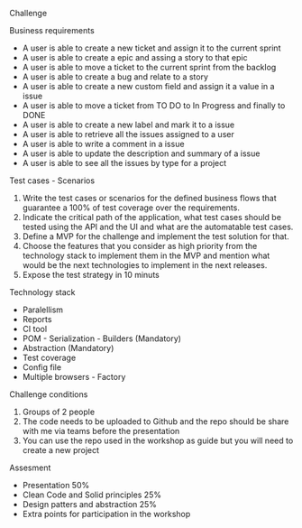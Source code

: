 Challenge

Business requirements

- A user is able to create a new ticket and assign it to the current sprint
- A user is able to create a epic and assing a story to that epic
- A user is able to move a ticket to the current sprint from the backlog
- A user is able to create a bug and relate to a story
- A user is able to create a new custom field and assign it a value in a issue
- A user is able to move a ticket from TO DO to In Progress and finally to DONE
- A user is able to create a new label and mark it to a issue
- A user is able to retrieve all the issues assigned to a user
- A user is able to write a comment in a issue
- A user is able to update the description and summary of a issue
- A user is able to see all the issues by type for a project

Test cases - Scenarios
1. Write the test cases or scenarios for the defined business flows that guarantee a 100% of test coverage over the requirements.
2. Indicate the critical path of the application, what test cases should be tested using the API and the UI and what are the automatable test cases.
3. Define a MVP for the challenge and implement the test solution for that.
4. Choose the features that you consider as high priority from the technology stack to implement them in the MVP and mention what would be the next technologies to implement in the next releases.
5. Expose the test strategy in 10 minuts

Technology stack

- Paralellism 
- Reports
- CI tool
- POM - Serialization - Builders (Mandatory)
- Abstraction (Mandatory)
- Test coverage
- Config file
- Multiple browsers - Factory

Challenge conditions

1. Groups of 2 people
2. The code needs to be uploaded to Github and the repo should be share with me via teams before the presentation
3. You can use the repo used in the workshop as guide but you will need to create a new project

Assesment

- Presentation 50%
- Clean Code and Solid principles 25%
- Design patters and abstraction 25%
- Extra points for participation in the workshop
